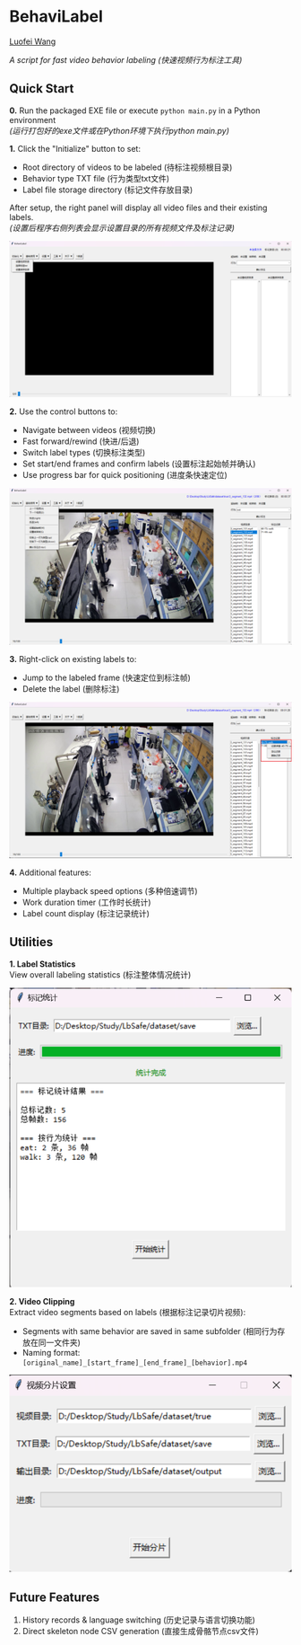 # BehaviLabel  
[Luofei Wang](https://github.com/wlf728050719)

*A script for fast video behavior labeling (快速视频行为标注工具)*

## Quick Start  

**0.** Run the packaged EXE file or execute `python main.py` in a Python environment  
*(运行打包好的exe文件或在Python环境下执行python main.py)*  

**1.** Click the "Initialize" button to set:  
- Root directory of videos to be labeled (待标注视频根目录)  
- Behavior type TXT file (行为类型txt文件)  
- Label file storage directory (标记文件存放目录)  

After setup, the right panel will display all video files and their existing labels.  
*(设置后程序右侧列表会显示设置目录的所有视频文件及标注记录)*  

![Demo Image](images/quickstart01.png)  

**2.** Use the control buttons to:  
- Navigate between videos (视频切换)  
- Fast forward/rewind (快进/后退)  
- Switch label types (切换标注类型)  
- Set start/end frames and confirm labels (设置标注起始帧并确认)  
- Use progress bar for quick positioning (进度条快速定位)  

![Demo Image](images/quickstart02.png)  

**3.** Right-click on existing labels to:  
- Jump to the labeled frame (快速定位到标注帧)  
- Delete the label (删除标注)  

![Demo Image](images/quickstart03.png)  

**4.** Additional features:  
- Multiple playback speed options (多种倍速调节)  
- Work duration timer (工作时长统计)  
- Label count display (标注记录统计)  

## Utilities  

**1. Label Statistics**  
View overall labeling statistics (标注整体情况统计)  

![Demo Image](images/util1.png)  

**2. Video Clipping**  
Extract video segments based on labels (根据标注记录切片视频):  
- Segments with same behavior are saved in same subfolder (相同行为存放在同一文件夹)  
- Naming format: `[original_name]_[start_frame]_[end_frame]_[behavior].mp4`  

![Demo Image](images/util2.png)  

## Future Features  

1. History records & language switching (历史记录与语言切换功能)  
2. Direct skeleton node CSV generation (直接生成骨骼节点csv文件)  
